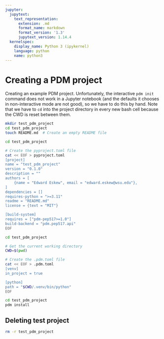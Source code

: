 ```yaml
---
jupyter:
  jupytext:
    text_representation:
      extension: .md
      format_name: markdown
      format_version: '1.3'
      jupytext_version: 1.14.4
  kernelspec:
    display_name: Python 3 (ipykernel)
    language: python
    name: python3
---
```


# Creating a PDM project

Creating an example PDM project.  Unfortunately, the interactive `pdm init` command does not work in a Jupyter notebook (and the defaults it chooses in non-interactive mode are not good), so we have to do this by hand.  Note that we have to `cd` into the project directory in every new bash cell because the CWD is reset between them.

```bash
mkdir test_pdm_project
cd test_pdm_project
touch README.md  # Create an empty README file
```

```bash
cd test_pdm_project

# Create the pyproject.toml file
cat << EOF > pyproject.toml
[project]
name = "test_pdm_project"
version = "0.1.0"
description = ""
authors = [
    {name = "Edward Eskew", email = "edward.eskew@wsu.edu"},
]
dependencies = []
requires-python = ">=3.11"
readme = "README.md"
license = {text = "MIT"}

[build-system]
requires = ["pdm-pep517>=1.0"]
build-backend = "pdm.pep517.api"
EOF
```

```bash
cd test_pdm_project

# Get the current working directory
CWD=$(pwd)

# Create the .pdm.toml file
cat << EOF > .pdm.toml
[venv]
in_project = true

[python]
path = "$CWD/.venv/bin/python"
EOF
```

```bash
cd test_pdm_project
pdm install
```

## Deleting test project

```bash
rm -r test_pdm_project
```

```python

```
